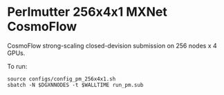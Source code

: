 # Perlmutter 256x4x1 MXNet CosmoFlow

CosmoFlow strong-scaling closed-devision submission on 256 nodes x 4 GPUs.

To run:

```
source configs/config_pm_256x4x1.sh
sbatch -N $DGXNNODES -t $WALLTIME run_pm.sub
```
